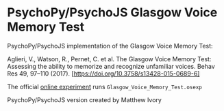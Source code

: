 # PsychoPy/PsychoJS Glasgow Voice Memory Test
 
PsychoPy/PsychoJS implementation of the Glasgow Voice Memory Test:

Aglieri, V., Watson, R., Pernet, C. et al. The Glasgow Voice Memory Test: Assessing the ability to memorize and recognize unfamiliar voices. Behav Res 49, 97–110 (2017). [https://doi.org/10.3758/s13428-015-0689-6]


The official [online experiment](https://jatos.mindprobe.eu/publix/916/start?batchId=1038&generalMultiple) runs `Glasgow_Voice_Memory_Test.osexp`

PsychoPy/PsychoJS version created by Matthew Ivory
